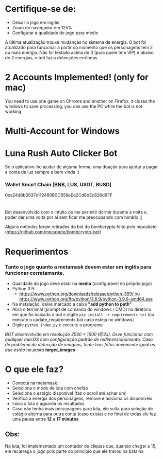# Certifique-se de:

- Deixar o jogo em inglês
- Zoom do navegador em 125%
- Configurar a qualidade do jogo para médio

A última atualização trouxe mudanças no sistema de energia. O bot foi atualizado para funcionar a partir do momento que os personagens tem 2 ou mais energia.
Não foi testado acima de 3 (para quem tem VIP) e abaixo de 2 energias, o bot fazia detecções errôneas.

# 2 Accounts Implemented! (only for mac)
You need to use one game on Chrome and another on Firefox, it closes the windows to save processing, you can use the PC while the bot is not working

# Multi-Account for Windows

# Luna Rush Auto Clicker Bot

Se o aplicativo lhe ajudar de alguma forma, uma doação para ajudar a pagar a conta de luz sempre é bem vinda ;)

### **Wallet Smart Chain (BNB, LUS, USDT, BUSD)**
0xa24d8b3637e112489B0C956eEe2Cd8bEc826d6FF 
#

Bot desenvolvido com o intuito de me permitir dormir durante a noite e, poder dar uma volta por ai sem ficar me preocupando com horário ;)

Alguns métodos foram retirados do bot do bombcrypto feito pelo mpcabete (https://github.com/mpcabete/bombcrypto-bot)

# Requerimentos
### **Tanto o jogo quanto a metamask devem estar em inglês para funcionar corretamente.**
- Qualidade do jogo deve estar na **media** (configuravel no próprio jogo)
- Python 3.9
   - https://www.python.org/downloads/release/python-399/ ou https://www.python.org/ftp/python/3.9.9/python-3.9.9-amd64.exe
 - Na instalação, deixe marcado a caixa **"add python  to path"**
 - Abra o terminal (prompt de comando do windows / CMD) no diretório em que foi baixado o bot e digite ```pip install -r requirements.txt``` (ou execute o update_requirements.bat caso esteja no windows)
 - Digite ```python index.py``` e execute o programa
  

*BOT desenvolvido em resolução 2560 × 1600 (@2x). Deve funcionar com qualquer macOS com configuração padrão de redimensionamento. Caso de problema de detecção de imagens, tente tirar fotos novamente igual as que estão na pasta **target_images***

# O que ele faz?
- Conecta na metamask.
- Seleciona o modo de luta com chefão
- Seleciona o estágio disponível (faz o scroll até achar um)
- Verifica a energia dos personagens, remove e adiciona os disponíveis
- Inicia a luta e aguarda os resultados
- Caso não tenha mais personagens para luta, ele volta para seleção de estágio alterna para outra conta (caso exista) e no final de todas ele faz uma pausa entre **12** e **17 minutos**

## Obs:
Na luta, foi implementado um contador de cliques que, quando chegar a 15, ele recarrega o jogo pois parte do princípio que ele travou na batalha 

